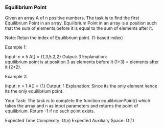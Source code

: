 ### Equilibrium Point

Given an array A of n positive numbers. The task is to find the first Equilibrium Point in an array.
Equilibrium Point in an array is a position such that the sum of elements before it is equal to the sum of elements after it.

Note: Retun the index of Equilibrium point. (1-based index)

Example 1:

Input:
n = 5
A[] = {1,3,5,2,2}
Output: 3
Explanation:  
equilibrium point is at position 3
as elements before it (1+3) =
elements after it (2+2).

Example 2:

Input:
n = 1
A[] = {1}
Output: 1
Explanation:
Since its the only element hence
its the only equilibrium point.

Your Task:
The task is to complete the function equilibriumPoint() which takes the array and n as input parameters and returns the point of equilibrium. Return -1 if no such point exists.

Expected Time Complexity: O(n)
Expected Auxiliary Space: O(1)
